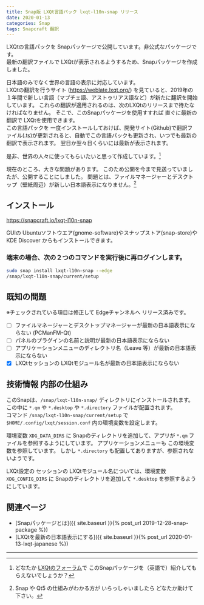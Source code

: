 ```yaml
---
title: Snap版 LXQt言語パック lxqt-l10n-snap リリース
date: 2020-01-13
categories: Snap
tags: Snapcraft 翻訳
---
```

LXQtの言語パックを Snapパッケージで公開しています。非公式なパッケージです。  
最新の翻訳ファイルで LXQtが表示されるようするため、Snapパッケージを作成しました。

日本語のみでなく世界の言語の表示に対応しています。  
LXQtの翻訳を行うサイト (<https://weblate.lxqt.org/>) を見ていると、2019年の１年間で新しい言語（マプチェ語、アストゥリアス語など）が新たに翻訳を開始しています。
これらの翻訳が適用されるのは、次のLXQtのリリースまで待たなければなりません。
そこで、このSnapパッケージを使用すすれば 直ぐに最新の翻訳で LXQtを使用できます。  
この言語パックを 一度インストールしておけば、開発サイト(Github)で翻訳ファイル(.ts)が更新されると、自動でこの言語パックも更新され、いつでも最新の翻訳で表示されます。
翌日か翌々日くらいには最新が表示されます。

是非、世界の人々に使ってもらいたいと思って作成しています。[^fo] 

[^fo]: どなたか [LXQtのフォーラム](https://forum.lxqt.org/)で このSnapパッケージを（英語で）紹介してもらえないでしょうか？

現在のところ、大きな問題があります。
このため公開を今まで見送っていましたが、公開することにしました。
問題とは、ファイルマネージャーとデスクトップ（壁紙周辺）が新しい日本語表示になりません。[^fm]

[^fm]: Snap や Qt5 の仕組みがわかる方が いらっしゃいましたら どなたか助けて下さい。

## インストール

<https://snapcraft.io/lxqt-l10n-snap>

GUIの Ubuntuソフトウエア(gnome-software)やスナップストア(snap-store)や KDE Discover からもインストールできます。

### 端末の場合、次の２つのコマンドを実行後に再ログインします。  

```bash
sudo snap install lxqt-l10n-snap --edge 
/snap/lxqt-l10n-snap/current/setup
```

## 既知の問題

※チェックされている項目は修正して Edgeチャンネルへ リリース済みです。

- [ ] ファイルマネージャーとデスクトップマネージャーが最新の日本語表示にならない (PCManFM-Qt)
- [ ] パネルのプラグインの名前と説明が最新の日本語表示にならない
- [ ] アプリケーションメニューのディレクトリ名（Leave 等）が最新の日本語表示にならない
- [x] LXQtセッションの LXQtモジュール名が最新の日本語表示にならない

## 技術情報 内部の仕組み

このSnapは、`/snap/lxqt-l10n-snap/` ディレクトリにインストールされます。
この中に `*.qm` や `*.desktop` や `*.directory` ファイルが配置されます。  
コマンド `/snap/lxqt-l10n-snap/current/setup` で `$HOME/.config/lxqt/session.conf` 内の環境変数を設定します。

環境変数 `XDG_DATA_DIRS` に Snapのディレクトリを追加して、アプリが `*.qm` ファイルを参照するようにしています。
アプリケーションメニューも この環境変数を参照しています。
しかし `*.directory` も配置してありますが、参照されないようです。

LXQt設定の セッションの LXQtモジュール名については、環境変数 `XDG_CONFIG_DIRS` に Snapのディレクトリを追加して `*.desktop` を参照するようにしています。

## 関連ページ

- [Snapパッケージとは]({{ site.baseurl }}{% post_url 2019-12-28-snap-package %})
- [LXQtを最新の日本語表示にする]({{ site.baseurl }}{% post_url 2020-01-13-lxqt-japanese %})

***
